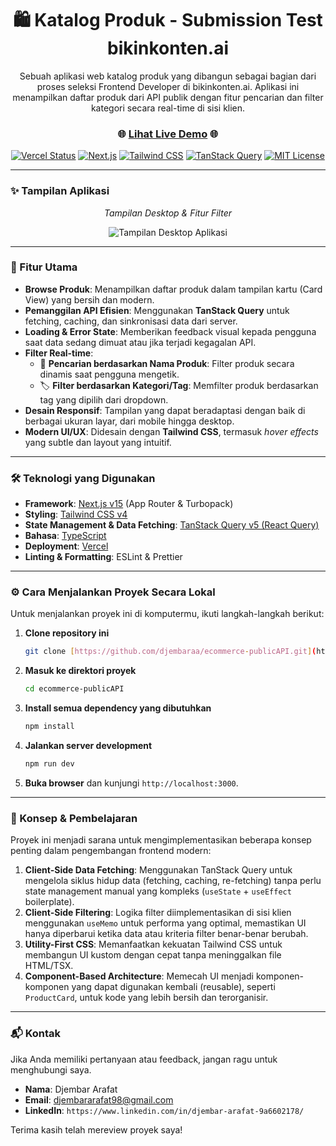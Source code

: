 <div align="center">

# 🛍️ Katalog Produk - Submission Test bikinkonten.ai

<p>Sebuah aplikasi web katalog produk yang dibangun sebagai bagian dari proses seleksi Frontend Developer di bikinkonten.ai. Aplikasi ini menampilkan daftar produk dari API publik dengan fitur pencarian dan filter kategori secara real-time di sisi klien.</p>

### 🌐 **[Lihat Live Demo](https://ecommerce-public-api.vercel.app/)** 🌐

</div>

<div align="center">

[![Vercel Status](https://img.shields.io/badge/Vercel-live-green?logo=vercel)](https://ecommerce-public-api.vercel.app/)
[![Next.js](https://img.shields.io/badge/Next.js-15-black?logo=next.js)](https://nextjs.org/)
[![Tailwind CSS](https://img.shields.io/badge/Tailwind_CSS-4-blue?logo=tailwindcss&logoColor=white)](https://tailwindcss.com/)
[![TanStack Query](https://img.shields.io/badge/TanStack_Query-v5-FF4154?logo=react-query&logoColor=white)](https://tanstack.com/query/latest)
[![MIT License](https://img.shields.io/badge/License-MIT-green.svg)](https://choosealicense.com/licenses/mit/)

</div>

---

### ✨ Tampilan Aplikasi

<div align="center">

*Tampilan Desktop & Fitur Filter*

![Tampilan Desktop Aplikasi](https://github.com/user-attachments/assets/5e1e7ce0-cc92-4db9-b25e-e897145f9492)

</div>

---

### 🚀 Fitur Utama

-   **Browse Produk**: Menampilkan daftar produk dalam tampilan kartu (Card View) yang bersih dan modern.
-   **Pemanggilan API Efisien**: Menggunakan **TanStack Query** untuk fetching, caching, dan sinkronisasi data dari server.
-   **Loading & Error State**: Memberikan feedback visual kepada pengguna saat data sedang dimuat atau jika terjadi kegagalan API.
-   **Filter Real-time**:
    -   🔎 **Pencarian berdasarkan Nama Produk**: Filter produk secara dinamis saat pengguna mengetik.
    -   🏷️ **Filter berdasarkan Kategori/Tag**: Memfilter produk berdasarkan tag yang dipilih dari dropdown.
-   **Desain Responsif**: Tampilan yang dapat beradaptasi dengan baik di berbagai ukuran layar, dari mobile hingga desktop.
-   **Modern UI/UX**: Didesain dengan **Tailwind CSS**, termasuk *hover effects* yang subtle dan layout yang intuitif.

---

### 🛠️ Teknologi yang Digunakan

* **Framework**: [Next.js v15](https://nextjs.org/) (App Router & Turbopack)
* **Styling**: [Tailwind CSS v4](https://tailwindcss.com/)
* **State Management & Data Fetching**: [TanStack Query v5 (React Query)](https://tanstack.com/query/latest)
* **Bahasa**: [TypeScript](https://www.typescriptlang.org/)
* **Deployment**: [Vercel](https://ecommerce-public-api.vercel.app/)
* **Linting & Formatting**: ESLint & Prettier

---

### ⚙️ Cara Menjalankan Proyek Secara Lokal

Untuk menjalankan proyek ini di komputermu, ikuti langkah-langkah berikut:

1.  **Clone repository ini**
    ```bash
    git clone [https://github.com/djembaraa/ecommerce-publicAPI.git](https://github.com/djembaraa/ecommerce-publicAPI.git)
    ```

2.  **Masuk ke direktori proyek**
    ```bash
    cd ecommerce-publicAPI
    ```

3.  **Install semua dependency yang dibutuhkan**
    ```bash
    npm install
    ```

4.  **Jalankan server development**
    ```bash
    npm run dev
    ```

5.  **Buka browser** dan kunjungi `http://localhost:3000`.

---

### 🧠 Konsep & Pembelajaran

Proyek ini menjadi sarana untuk mengimplementasikan beberapa konsep penting dalam pengembangan frontend modern:

1.  **Client-Side Data Fetching**: Menggunakan TanStack Query untuk mengelola siklus hidup data (fetching, caching, re-fetching) tanpa perlu state management manual yang kompleks (`useState` + `useEffect` boilerplate).
2.  **Client-Side Filtering**: Logika filter diimplementasikan di sisi klien menggunakan `useMemo` untuk performa yang optimal, memastikan UI hanya diperbarui ketika data atau kriteria filter benar-benar berubah.
3.  **Utility-First CSS**: Memanfaatkan kekuatan Tailwind CSS untuk membangun UI kustom dengan cepat tanpa meninggalkan file HTML/TSX.
4.  **Component-Based Architecture**: Memecah UI menjadi komponen-komponen yang dapat digunakan kembali (reusable), seperti `ProductCard`, untuk kode yang lebih bersih dan terorganisir.

---

### 📬 Kontak

Jika Anda memiliki pertanyaan atau feedback, jangan ragu untuk menghubungi saya.

-   **Nama**: Djembar Arafat
-   **Email**: djembararafat98@gmail.com
-   **LinkedIn**: `https://www.linkedin.com/in/djembar-arafat-9a6602178/`

Terima kasih telah mereview proyek saya!
